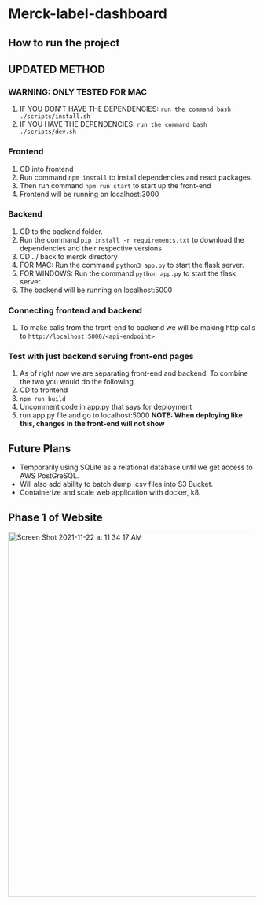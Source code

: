 # Merck-label-dashboard


## How to run the project

## UPDATED METHOD
### WARNING: ONLY TESTED FOR MAC
1. IF YOU DON'T HAVE THE DEPENDENCIES: `run the command bash ./scripts/install.sh `
2. IF YOU HAVE THE DEPENDENCIES: `run the command bash ./scripts/dev.sh`

### Frontend
1. CD into frontend 
2. Run command `npm install` to install dependencies and react packages.
3. Then run command `npm run start` to start up the front-end 
4. Frontend will be running on localhost:3000

### Backend
1. CD to the backend folder.
2. Run the command `pip install -r requirements.txt` to download the dependencies and their respective versions
3. CD ../ back to merck directory
4. FOR MAC: Run the command `python3 app.py` to start the flask server.
5. FOR WINDOWS: Run the command `python app.py` to start the flask server.
6. The backend will be running on localhost:5000

### Connecting frontend and backend
1. To make calls from the front-end to backend we will be making http calls to  `http://localhost:5000/<api-endpoint>`

### Test with just backend serving front-end pages
1. As of right now we are separating front-end and backend. To combine the two you would do the following.
2. CD to frontend
3. `npm run build`
4. Uncomment code in app.py that says for deployment
5. run app.py file and go to localhost:5000
**NOTE: When deploying like this, changes in the front-end will not show**

## Future Plans
- Temporarily using SQLite as a relational database until we get access to AWS PostGreSQL.
- Will also add ability to batch dump .csv files into S3 Bucket.
- Containerize and scale web application with docker, k8.

## Phase 1 of Website
<img width="741" alt="Screen Shot 2021-11-22 at 11 34 17 AM" src="https://user-images.githubusercontent.com/70383225/142899733-6c013787-0480-4e1c-81a6-9ed78eebccb3.png">

